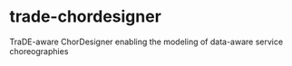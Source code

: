 # trade-chordesigner
TraDE-aware ChorDesigner enabling the modeling of data-aware service choreographies
